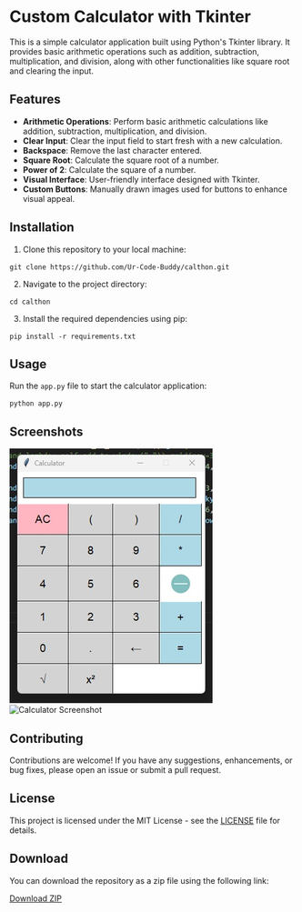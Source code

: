 # Custom Calculator with Tkinter

This is a simple calculator application built using Python's Tkinter library. It provides basic arithmetic operations such as addition, subtraction, multiplication, and division, along with other functionalities like square root and clearing the input.

## Features

- **Arithmetic Operations**: Perform basic arithmetic calculations like addition, subtraction, multiplication, and division.
- **Clear Input**: Clear the input field to start fresh with a new calculation.
- **Backspace**: Remove the last character entered.
- **Square Root**: Calculate the square root of a number.
- **Power of 2**: Calculate the square of a number.
- **Visual Interface**: User-friendly interface designed with Tkinter.
- **Custom Buttons**: Manually drawn images used for buttons to enhance visual appeal.

## Installation

1. Clone this repository to your local machine:

```
git clone https://github.com/Ur-Code-Buddy/calthon.git
```

2. Navigate to the project directory:

```
cd calthon
```

3. Install the required dependencies using pip:

```
pip install -r requirements.txt
```

## Usage

Run the `app.py` file to start the calculator application:

```
python app.py
```

## Screenshots

![Calculator Screenshot](screenshots/calculator_screenshots1.png)
![Calculator Screenshot](screenshots/calculator_screenshots2.png)

## Contributing

Contributions are welcome! If you have any suggestions, enhancements, or bug fixes, please open an issue or submit a pull request.

## License

This project is licensed under the MIT License - see the [LICENSE](LICENSE) file for details.

## Download

You can download the repository as a zip file using the following link:

[Download ZIP](https://github.com/Ur-Code-Buddy/calthon/archive/main.zip)
